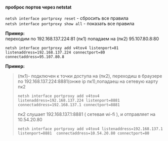 
 #### проброс портов через netstat
 
 
 `netsh interface portproxy reset`    - сбросить все правила  
 `netsh interface portproxy show all` - показать все правила
 
 **Пример:**  
 переходим по 192.168.137.224:81 (пк1) попадаем на (пк2) 95.107.80.8:80
  ```
  netsh interface portproxy add v4tov4 listenport=81 listenaddress=192.168.137.224 connectport=80 connectaddress=95.107.80.8
  ```
 **Пример:**
 >(пк1)- подключен к точки доступа на (пк2), переходиш в браузере по 192.168.137.224:8881(онже ip пк1),попадаеш на сетевую карту пк2 
 >```
 >netsh interface portproxy add v4tov4 listenaddress=192.168.137.224 listenport=8881 connectaddress=192.168.137.1 connectport=8881 
 >```
 >пк2 слушает 192.168.137.1:8881 ( сетевая wi-fi ), и отправляет на 10.54.20.80
 >```
 >netsh interface portproxy add v4tov4 listenaddress=192.168.137.1 listenport=8881  connectaddress=10.54.20.80 connectport=80
 >```
 